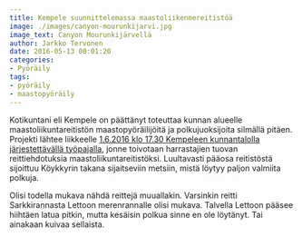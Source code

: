 ```yaml
---
title: Kempele suunnittelemassa maastoliikennereitistöä
image: ./images/canyon-mourunkijarvi.jpg
image_text: Canyon Mourunkijärvellä
author: Jarkko Tervonen
date: 2016-05-13 00:01:20
categories:
- Pyöräily
tags:
- pyöräily
- maastopyöräily
---
```

Kotikuntani eli Kempele on päättänyt toteuttaa kunnan alueelle maastoliikuntareitistön maastopyöräilijöitä ja polkujuoksijoita silmällä pitäen. Projekti lähtee liikkeelle [1.6.2016 klo 17.30 Kempeleen kunnantalolla järjestettävällä työpajalla](http://www.kempele.fi/ajankohtaista/ajankohtaista/kempeleen-kunnan-maastoliikuntareitiston-suunnittelu-ja-kehittaminen.html), jonne toivotaan harrastajien tuovan reittiehdotuksia maastoliikuntareitistöksi. Luultavasti pääosa reitistöstä sijoittuu Köykkyrin takana sijaitseviin metsiin, mistä löytyy paljon valmiita polkuja.

Olisi todella mukava nähdä reittejä muuallakin. Varsinkin reitti Sarkkirannasta Lettoon merenrannalle olisi mukava. Talvella Lettoon pääsee hiihtäen latua pitkin, mutta kesäisin polkua sinne en ole löytänyt. Tai ainakaan kuivaa sellaista.
